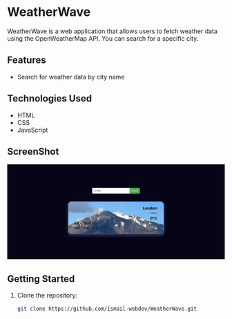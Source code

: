 # WeatherWave

WeatherWave is a web application that allows users to fetch weather data using the OpenWeatherMap API. You can search for a specific city.

## Features

- Search for weather data by city name

## Technologies Used

- HTML
- CSS
- JavaScript

 ## ScreenShot 
![Website Preview](/Screenshot/London.png)
## Getting Started

1. Clone the repository:

   ```bash
   git clone https://github.com/Ismail-webdev/WeatherWave.git
